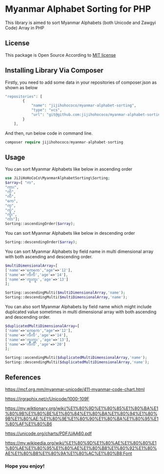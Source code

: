 # Myanmar Alphabet Sorting for PHP
<p>This library is aimed to sort Myanmar Alphabets (both Unicode and Zawgyi Code) Array in PHP</p>

## License

This package is Open Source According to [MIT license](LICENSE.md)

## Installing Library Via Composer

<p>Firstly, you need to add some data in your repositories of composer.json as shown as below</p>

```php
"repositories": [
        {
            "name": "jijihohococo/myanmar-alphabet-sorting",
            "type": "vcs",
            "url": "git@github.com:jijihohococo/myanmar-alphabet-sorting.git"
        }
    ],
```
<p>And then, run below code in command line.</p>

```php
composer require jijihohococo/myanmar-alphabet-sorting
```

## Usage
<p>You can sort Myanmar Alphabets like below in ascending order</p>

```php
use JiJiHoHoCoCo\MyanmarAlphabetSorting\Sorting;
$array=[ "က",
"ကား",
"ကိ",
"ကီ",
"ကေ",
"ကု",
"ကူ",
"ကူး",
"ကာ"];
Sorting::ascendingOrder($array);
```

<p>You can sort Myanmar Alphabets like below in descending order</p>

```php
Sorting::descendingOrder($array);
```
<p>You can sort Myanmar Alphabets by field name in multi dimensional array with both ascending and descending order.</p>

```php
$multiDimensionalArray=[
['name'=>'ကေကေ',"age"=>'12'],
['name'=>'ကီကီ','age'=>'14'],
['name'=>'ကူးကူး','age'=>'13']
];

Sorting::ascendingMulti($multiDimensionalArray,'name');
Sorting::descendingMulti($multiDimensionalArray,'name');
```

<p>You can also sort Myanmar Alphabets by field name which might include duplicated value sometimes in multi dimensional array with both ascending and descending order.</p>

```php
$duplicatedMultiDimensionalArray=[
['name'=>'ကေကေ',"age"=>'12'],
['name'=>'ကီကီ','age'=>'14'],
['name'=>'ကူးကူး','age'=>'13'],
['name'=>'ကီကီ','age'=>'20']
];

Sorting::ascendingMulti($duplicatedMultiDimensionalArray,'name');
Sorting::descendingMulti($duplicatedMultiDimensionalArray,'name');
```

## References

https://mcf.org.mm/myanmar-unicode/411-myanmar-code-chart.html

https://jrgraphix.net/r/Unicode/1000-109F

https://my.wiktionary.org/wiki/%E1%80%9D%E1%80%85%E1%80%BA%E1%80%9B%E1%80%BE%E1%80%84%E1%80%BA%E1%80%94%E1%80%9B%E1%80%AE:%E1%80%9E%E1%80%90%E1%80%BA%E1%80%95%E1%80%AF%E1%80%B6

https://unicode.org/charts/PDF/UAA60.pdf

https://my.wikipedia.org/wiki/%E1%80%9D%E1%80%AE%E1%80%80%E1%80%AE%E1%80%95%E1%80%AE%E1%80%B8%E1%80%92%E1%80%AE%E1%80%B8%E1%80%9A%E1%80%AC%E1%80%B8:Font

### Hope you enjoy!